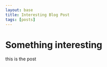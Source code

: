 ```yaml
---
layout: base
title: Interesting Blog Post
tags: [posts]
---
```


# Something interesting

this is the post
